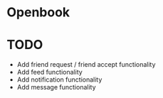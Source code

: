 # Openbook

# TODO
* Add friend request / friend accept functionality
* Add feed functionality 
* Add notification functionality 
* Add message functionality 